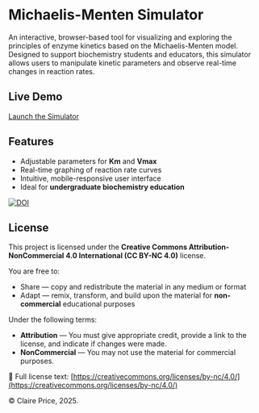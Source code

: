 # Michaelis-Menten Simulator

An interactive, browser-based tool for visualizing and exploring the principles of enzyme kinetics based on the Michaelis-Menten model. Designed to support biochemistry students and educators, this simulator allows users to manipulate kinetic parameters and observe real-time changes in reaction rates.

## Live Demo

[Launch the Simulator](https://claireprice.github.io/Michaelis-Menten-Simulator/)

## Features

- Adjustable parameters for **Km** and **Vmax**
- Real-time graphing of reaction rate curves
- Intuitive, mobile-responsive user interface
- Ideal for **undergraduate biochemistry education**

[![DOI](https://zenodo.org/badge/DOI/10.5281/zenodo.15530205.svg)](https://doi.org/10.5281/zenodo.15530205)

## License

This project is licensed under the **Creative Commons Attribution-NonCommercial 4.0 International (CC BY-NC 4.0)** license.

You are free to:
- Share — copy and redistribute the material in any medium or format
- Adapt — remix, transform, and build upon the material for **non-commercial** educational purposes

Under the following terms:
- **Attribution** — You must give appropriate credit, provide a link to the license, and indicate if changes were made.
- **NonCommercial** — You may not use the material for commercial purposes.

🔗 Full license text: [https://creativecommons.org/licenses/by-nc/4.0/](https://creativecommons.org/licenses/by-nc/4.0/)

© Claire Price, 2025.

